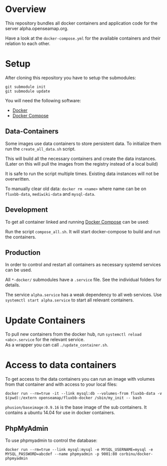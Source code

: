 # Overview

This repository bundles all docker containers and application code for the
server alpha.openseamap.org.

Have a look at the `docker-compose.yml` for the available containers and their relation to each other.

# Setup

After cloning this repository you have to setup the submodules:
```
git submodule init
git submodule update
```

You will need the following software:
* [Docker](http://docs.docker.com/engine/installation/)
* [Docker Compose](http://docs.docker.com/compose/install/)

## Data-Containers
Some images use data containers to store persistent data. To initialize them
run the `create_all_data.sh` script.

This will build all the necessary containers and create the data instances.
(Later on this will pull the images from the registry instead of a local build)

It is safe to run the script multiple times. Existing data instances will not
be overwritten.

To manually clear old data: `docker rm <name>` where name can be on `fluxbb-data`,
`mediwiki-data` and `mysql-data`.

## Development
To get all container linked and running [Docker Compose](http://docs.docker.com/compose)
can be used:

Run the script `compose_all.sh`. It will start docker-compose to build and run
the containers.

## Production
In order to control and restart all containers as necessary systemd services
can be used.

All `*-docker/` submodules have a `.service` file. See the individual folders
 for details.

The service `alpha.service` has a weak dependency to all web services.
Use `systemctl start alpha.service` to start all relevant containers.

# Update Containers

To pull new containers from the docker hub, run `systemctl reload <abc>.service`
for the relevant service.  
As a wrapper you can call `./update_container.sh`.

# Access to data containers
To get access to the data containers you can run an image with volumes from that
container and with access to your local files:
```
docker run --rm=true -it --link mysql:db --volumes-from fluxbb-data -v $(pwd):/extern openseamap/fluxbb-docker /sbin/my_init -- bash
```

`phusion/baseimage:0.9.16` is the base image of the sub containers. It contains a
ubuntu 14.04 for use in docker containers.

## PhpMyAdmin

To use phpmyadmin to control the database:
```
docker run --rm=true --link mysql:mysql -e MYSQL_USERNAME=mysql -e MYSQL_PASSWORD=abcdef --name phpmyadmin -p 9001:80 corbinu/docker-phpmyadmin
```
